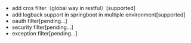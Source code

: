 * add cros filter（global way in restful）[supported]
* add logback support in springboot in multiple environment[supported]
* oauth filter[pending...]
* security filter[pending...]
* exception filter[pending...]